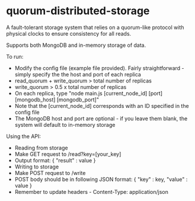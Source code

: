 # quorum-distributed-storage
A fault-tolerant storage system that relies on a quorum-like protocol with physical clocks to ensure consistency for all reads. 

Supports both MongoDB and in-memory storage of data.

To run:
* Modify the config file (example file provided). Fairly straightforward - simply specify the the host and port of each replica
 * read_quorum + write_quorum > total number of replicas
 * write_quorum > 0.5 x total number of replicas
* On each replica, type "node main.js [current_node_id] [port] [mongodb_host] [mongodb_port]"
 * Note that the [current_node_id] corresponds with an ID specified in the config file
 * The MongoDB host and port are optional - if you leave them blank, the system will default to in-memory storage


Using the API:
* Reading from storage
 * Make GET request to /read?key=[your_key]
 * Output format: { "result" : value }
* Writing to storage
 * Make POST request to /write
 * POST body should be in following JSON format: { "key" : key, "value" : value }
 * Remember to update headers - Content-Type: application/json
